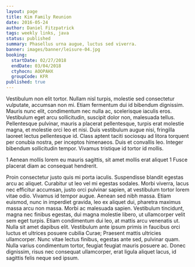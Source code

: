 ```yaml
---
layout: page
title: Kim Family Reunion
date: 2016-05-24
author: Daniel Fitzpatrick
tags: weekly links, java
status: published
summary: Phasellus urna augue, luctus sed viverra.
banner: images/banner/leisure-04.jpg
booking:
  startDate: 02/27/2018
  endDate: 03/04/2018
  ctyhocn: AOOPAHX
  groupCode: KFR
published: true
---
```

Vestibulum non elit tortor. Nullam nisl turpis, molestie sed consectetur vulputate, accumsan non mi. Etiam fermentum dui id bibendum dignissim. Mauris nunc elit, condimentum nec nulla ac, scelerisque iaculis eros. Vestibulum eget arcu sollicitudin, suscipit dolor non, malesuada tellus. Pellentesque pulvinar, mauris a placerat pellentesque, turpis erat molestie magna, et molestie orci leo et nisi. Duis vestibulum augue nisi, fringilla laoreet lectus pellentesque id. Class aptent taciti sociosqu ad litora torquent per conubia nostra, per inceptos himenaeos. Duis et convallis leo. Integer bibendum sollicitudin tempor. Vivamus tristique id tortor id mollis.

1 Aenean mollis lorem eu mauris sagittis, sit amet mollis erat aliquet
1 Fusce placerat diam ac consequat hendrerit.

Proin consectetur justo quis mi porta iaculis. Suspendisse blandit egestas arcu ac aliquet. Curabitur ut leo vel mi egestas sodales. Morbi viverra, lacus nec efficitur accumsan, justo orci pulvinar sapien, at vestibulum tortor lorem vitae odio. Vivamus id tempor augue. Aenean sed nibh massa. Etiam euismod, nunc in imperdiet gravida, leo ex aliquet dui, pharetra maximus massa arcu non massa. Morbi ac malesuada sapien. Vestibulum tincidunt, magna nec finibus egestas, dui magna molestie libero, ut ullamcorper velit sem eget turpis. Etiam condimentum dui leo, at mattis arcu venenatis ut. Nulla sit amet dapibus elit. Vestibulum ante ipsum primis in faucibus orci luctus et ultrices posuere cubilia Curae; Praesent mattis ultricies ullamcorper. Nunc vitae lectus finibus, egestas ante sed, pulvinar quam. Nulla varius condimentum tortor, feugiat feugiat mauris posuere ac. Donec dignissim, risus nec consequat ullamcorper, erat ligula aliquet lacus, id sagittis felis neque sed ipsum.
